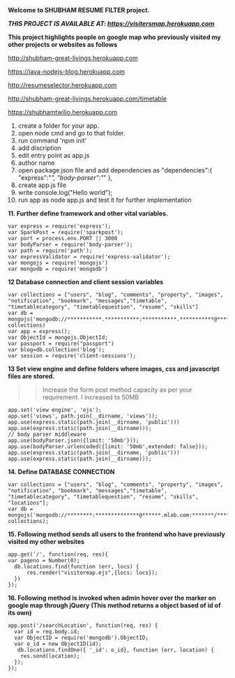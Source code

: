 **Welcome to SHUBHAM RESUME FILTER project.**

***THIS PROJECT IS AVAILABLE AT: https://visitersmap.herokuapp.com***

**This project highlights people on google map who previously visited my other projects or websites as follows**

http://shubham-great-livings.herokuapp.com

https://java-nodejs-blog.herokuapp.com

http://resumeselector.herokuapp.com

http://shubham-great-livings.herokuapp.com/timetable

https://shubhamtwilio.herokuapp.com

1. create a folder for your app.
2. open node cmd and go to that folder.
3. run command 'npm init'
4. add discription
5. edit entry point as app.js
6. author name
7. open package.json file and add dependencies as
"dependencies":{
  "express":"*",
  "body-parser":"*"
  },
8. create app.js file
9. write console.log("Hello world");
10. run app as node app.js and test it for further implementation

**11. Further define framework and other vital variables.**
>>
```nodejs
var express = require('express');
var SparkPost = require('sparkpost');
var port = process.env.PORT || 3000
var bodyParser = require('body-parser');
var path = require('path');
var expressValidator = require('express-validator');
var mongojs = require('mongojs')
var mongodb = require('mongodb')
```

**12 Database connection and client session variables**
>>
```nodejs
var collections = ["users", "blog", "comments", "property", "images", "notification", "bookmark", "messages","timetable", "timetablecategory", "timetablequestion", "resume", "skills"]
var db = mongojs('mongodb://***********.***********:***********.***********@***********.mlab.com:***********/***********', collections)
var app = express();
var ObjectId = mongojs.ObjectId;
var passport = require("passport")
var blog=db.collection('blog');
var session = require('client-sessions');
```

**13 Set view engine and define folders where images, css and javascript files are stored.**
>> Increase the form post method capacity as per your requirement. I increased to 50MB
```nodejs
app.set('view engine', 'ejs');
app.set('views', path.join(__dirname, 'views'));
app.use(express.static(path.join(__dirname, 'public')))
app.use(express.static(path.join(__dirname)));
// body parser middleware
app.use(bodyParser.json({limit: '50mb'}));
app.use(bodyParser.urlencoded({limit: '50mb',extended: false}));
app.use(express.static(path.join(__dirname, 'public')))
app.use(express.static(path.join(__dirname)));
```

**14. Define DATABASE CONNECTION**
>>
```nodejs
var collections = ["users", "blog", "comments", "property", "images", "notification", "bookmark", "messages","timetable", "timetablecategory", "timetablequestion", "resume", "skills", "locations"];
var db = mongojs('mongodb://********:**************@******.mlab.com:*******/********', collections);
```

**15. Following method sends all users to the frontend who have previously visited my other websites**
>>
```nodejs
app.get('/', function(req, res){  
var pageno = Number(0);  
  db.locations.find(function (err, locs) {
      res.render("visitormap.ejs",{locs: locs});
  })
});
```

**16. Following method is invoked when admin hover over the marker on google map through jQuery (This method returns a object based of id of its own)**
>>
```nodejs
app.post('/searchLocation', function(req, res) {
  var id = req.body.id;
  var ObjectID = require('mongodb').ObjectID;
  var o_id = new ObjectID(id);
   db.locations.findOne({ '_id': o_id}, function (err, location) {
    res.send(location);
  });
});
```

